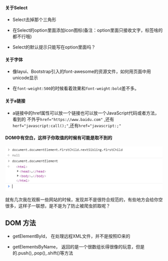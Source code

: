 #### 关于Select

* Select去掉那个三角形

* 在Select的option里面添加icon图标(备注：option里面只接收文字，标签啥的都不行哦)

* Select的默认提示只能写在option里面吗？

#### 关于字体

* 像layui、Bootstrap引入的font-awesome的资源文件，如何用页面中用unicode显示

* 在`font-weight:500`的时候看着效果和`font-weight:bold`差不多。


#### 关于a链接

* a链接中的href属性可以放一个链接也可以放一个JavaScript代码或者方法，看到的
不外乎`href="https://www.baidu.com"` ,还有`herf="javascript:call();"`,还有`href="javascript:;"`


#### DOM中有空白，这样子你取值的时候有可能是取不到的

![](img/2019-12-06_135309.png)

就有几次我在观察一些网站的时候，发现并不是很符合规范的，有些地方会给你空很多，这样子一联想，是不是为了防止被爬虫抓取呢？

## DOM 方法

* getElementById， 在处理远程XML文件，并不是按照ID来的

* getElementsByName， 返回的是一个很数组长得很像的玩意，但是的.push(),.pop(),.shift()等方法



